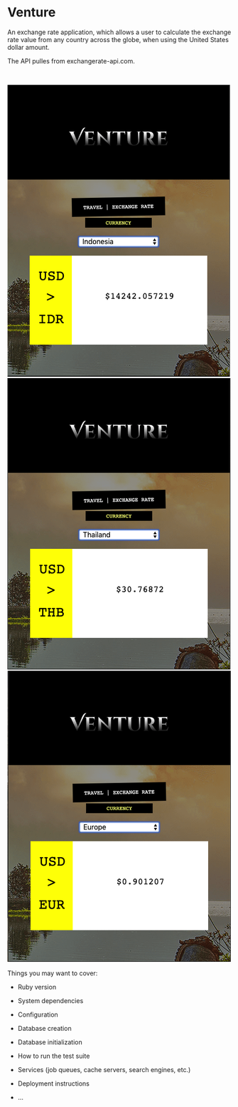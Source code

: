 # Venture

An exchange rate application, which allows a user to calculate the exchange rate value from any country across the globe, when using the United States dollar amount.

The API pulles from exchangerate-api.com.

<img scr="images/IDR.png" width="100"/>
<img scr="images/THB.png" width="100"/>
<img scr="images/EUR.png" width="100"/>

![screenshot of IDR](images/IDR.png)
![screenshot of THB](images/THB.png)
![screenshot of EUR](images/EUR.png)


Things you may want to cover:

* Ruby version

* System dependencies

* Configuration

* Database creation

* Database initialization

* How to run the test suite

* Services (job queues, cache servers, search engines, etc.)

* Deployment instructions

* ...
